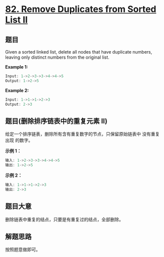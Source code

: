 # [82. Remove Duplicates from Sorted List II](https://leetcode-cn.com/problems/remove-duplicates-from-sorted-list-ii/)

## 题目

Given a sorted linked list, delete all nodes that have duplicate numbers, leaving only distinct numbers from the original list.

**Example 1:**

```c
Input: 1->2->3->3->4->4->5
Output: 1->2->5
```

**Example 2:**

```c
Input: 1->1->1->2->3
Output: 2->3
```

## 题目(删除排序链表中的重复元素 II)

给定一个排序链表，删除所有含有重复数字的节点，只保留原始链表中 没有重复出现 的数字。

**示例 1：**

```c
输入: 1->2->3->3->4->4->5
输出: 1->2->5
```

**示例 2：**

```c
输入: 1->1->1->2->3
输出: 2->3
```

## 题目大意

删除链表中重复的结点，只要是有重复过的结点，全部删除。

## 解题思路

按照题意做即可。
